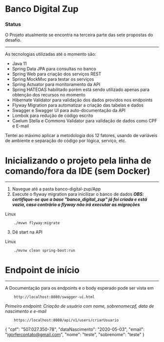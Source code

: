 # Banco Digital Zup

### Status
O Projeto atualmente se encontra na terceira parte das sete propostas do desafio.

---

As tecnologias utilizadas até o momento são:

- Java 11
- Spring Data JPA para consultas no banco
- Spring Web para criação dos serviços REST 
- Spring MockMvc para testar os serviços
- Spring Actuator para monitoramento da API
- Spring HATEOAS habilitado porém está sendo utilizado apenas para obtenção dos recursos no momento
- Hibernate Validator para validação dos dados providos nos endpoints
- Flyway Migration para automatizar a criação das tabelas e dados
- Swagger e Swagger UI para auto-documentação da API
- Lombok para redução de código escrito
- Caelum Stella e Commons Validator para validação de dados como CPF e E-mail

Tentei ao máximo aplicar a metodologia dos 12 fatores, usando de variáveis de ambiente e separação do código por lógica, serviço, etc.


# Inicializando o projeto pela linha de comando/fora da IDE (sem Docker)

---


1.	Navegue até a pasta banco-digital-zup/App
2.	Execute o flyway migration para inicilizar o banco de dados
    ***OBS: certifique-se que a base "banco_digital_zup" já foi criada e está vazia, caso contrário o flyway não irá executar as migrações***


Linux
```
	./mvwn flyway:migrate
```

3.	Dê start na API


Linux
```
	./mvnw clean spring-boot:run
```


# Endpoint de início

---

A Documentação para os endpoints e o body esperado pode ser vista em

```
	http://localhost:8080/swagger-ui.html
```

_Primeiro endpoint: Criação de usuário com nome, sobrenomecpf, data de nascimento e e-mail_

```
	https://localhost:8080/api/v1/users/criarUsuario
```

{
    "cpf": "507.027.350-78",
    "dataNascimento": "2020-05-03",
    "email": "igorfercontato@gmail.com",
    "nome": "teste",
    "sobrenome": "teste"
}


